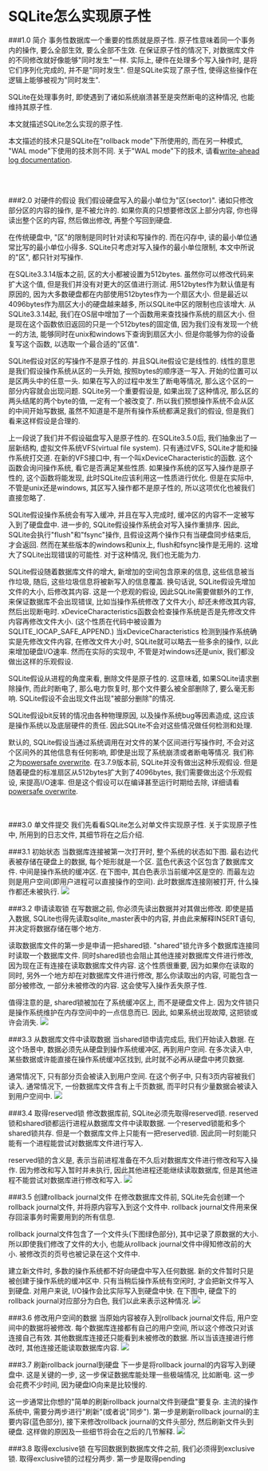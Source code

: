 <h1>SQLite怎么实现原子性</h1>
###1.0 简介
事务性数据库一个重要的性质就是原子性. 原子性意味着同一个事务内的操作, 要么全部生效, 要么全部不生效. 在保证原子性的情况下, 对数据库文件的不同修改就好像能够"同时发生"一样. 实际上, 硬件在处理多个写入操作时, 是将它们序列化完成的, 并不是"同时发生". 但是SQLite实现了原子性, 使得这些操作在逻辑上能够被视为"同时发生".

SQLite在处理事务时, 即使遇到了诸如系统崩溃甚至是突然断电的这种情况, 也能维持其原子性. 

本文就描述SQLite怎么实现的原子性. 

本文描述的技术只是SQLite在"rollback mode"下所使用的, 而在另一种模式, "WAL mode"下使用的技术则不同. 关于"WAL mode"下的技术, 请看[write-ahead log documentation](http://www.sqlite.org/wal.html).

<br><br>

###2.0 对硬件的假设
我们假设硬盘写入的最小单位为"区(sector)". 诸如只修改部分区的内容的操作, 是不被允许的. 如果你真的只想要修改区上部分内容, 你也得读出整个区的内容, 然后做出修改, 再整个写回到硬盘.

在传统硬盘中, "区"的限制是同时针对读和写操作的. 而在闪存中, 读的最小单位通常比写的最小单位小得多. SQLite只考虑对写入操作的最小单位限制, 本文中所说的"区", 都只针对写操作.

在SQLite3.3.14版本之前, 区的大小都被设置为512bytes. 虽然你可以修改代码来扩大这个值, 但是我们并没有对更大的区值进行测试. 用512bytes作为默认值是有原因的, 因为大多数硬盘都在内部使用512bytes作为一个扇区大小. 但是最近以4096bytes作为扇区大小的硬盘越来越多, 所以SQLite中区的限制也应该增大. 从SQLite3.3.14起, 我们在OS层中增加了一个函数用来查找操作系统的扇区大小. 但是现在这个函数依旧返回的只是一个512bytes的固定值, 因为我们没有发现一个统一的方法, 能够同时在unix和windows下查询到扇区大小. 但是你能够为你的设备复写这个函数, 以选取一个最合适的"区值".

SQLite假设对区的写操作不是原子性的. 并且SQLite假设它是线性的. 线性的意思是我们假设操作系统从区的一头开始, 按照bytes的顺序逐一写入. 开始的位置可以是区两头中的任意一头. 如果在写入的过程中发生了断电等情况, 那么这个区的一部分内容就会出现问题. SQLite另一个重要假设是, 如果出现了这种情况, 那么区的两头结尾的两个byte的值, 一定有一个被改变了. 所以我们预想操作系统不会从区的中间开始写数据, 虽然不知道是不是所有操作系统都满足我们的假设, 但是我们看来这样假设是合理的.

上一段说了我们并不假设磁盘写入是原子性的. 在SQLite3.5.0后, 我们抽象出了一层新结构, 虚拟文件系统VFS(virtual file system). 只有通过VFS, SQLite才能和操作系统打交道. 在新的VFS接口中, 有一个叫xDeviceCharacteristic的函数. 这个函数会询问操作系统, 看它是否满足某些性质. 如果操作系统的区写入操作是原子性的, 这个函数将能发现, 此时SQLite应该利用这一性质进行优化. 但是在实际中, 不管是unix还是windows, 其区写入操作都不是原子性的, 所以这项优化也被我们直接忽略了. 

SQLite假设操作系统会有写入缓冲, 并且在写入完成时, 缓冲区的内容不一定被写入到了硬盘盘中. 进一步的, SQLite假设操作系统会对写入操作重排序. 因此, SQLite会执行"flush"和"fsync"操作, 且假设这两个操作只有当硬盘同步结束后, 才会返回. 然而在某些版本的windows和unix上, flush和fsync操作是无用的. 这增大了SQLite出现错误的可能性. 对于这种情况, 我们也无能为力. 

SQLite假设随着数据库文件的增大, 新增加的空间包含原来的信息, 这些信息被当作垃圾, 随后, 这些垃圾信息将被新写入的信息覆盖. 换句话说, SQLite假设先增加文件的大小, 后修改其内容. 这是一个悲观的假设, 因此SQLite需要做额外的工作, 来保证数据库不会出现错误, 比如当操作系统修改了文件大小, 却还未修改其内容, 然后出现断电时. xDeviceCharacteristics函数会检查操作系统是否是先修改文件内容再修改文件大小. (这个性质在代码中被设置为SQLITE_IOCAP_SAFE_APPEND.) 当xDeviceCharacteristics 检测到操作系统确实是先修改文件内容, 在修改文件大小时, SQLite就可以略去一些多余的操作, 以此来增加硬盘I/O速率. 然而在实际的实现中, 不管是对windows还是unix, 我们都没做出这样的乐观假设.

SQLite假设从进程的角度来看, 删除文件是原子性的. 这意味着, 如果SQLite请求删除操作, 而此时断电了, 那么电力恢复时, 那个文件要么被全部删除了, 要么毫无影响. SQLite假设不会出现文件出现"被部分删除"的情况. 

SQLite假设bit反转的情况由各种物理原因, 以及操作系统bug等因素造成, 这应该是操作系统以及底层硬件的责任. 因此SQLite不会对这些情况做任何检测和处理.

默认的, SQLite假设当通过系统调用在对文件的某个区间进行写操作时, 不会对这个区间外的其他信息有任何影响, 即使是出现了系统崩溃或者断电等情况. 我们称之为[powersafe overwrite](http://www.sqlite.org/psow.html). 在3.7.9版本前, SQLite并没有做出这种乐观假设. 但是随着硬盘的标准扇区从512bytes扩大到了4096bytes, 我们需要做出这个乐观假设, 来提高I/O速率. 但是这个假设可以在编译甚至运行时期给去除, 详细请看[powersafe overwrite](http://www.sqlite.org/psow.html).

<br><br>
###3.0 单文件提交
我们先看看SQLite怎么对单文件实现原子性. 关于实现原子性中, 所用到的日志文件, 其细节将在之后介绍.

###3.1 初始状态
当数据库连接被第一次打开时, 整个系统的状态如下图. 最右边代表被存储在硬盘上的数据, 每个矩形就是一个区. 蓝色代表这个区包含了数据库文件. 中间是操作系统的缓冲区. 在下图中, 其白色表示当前缓冲区是空的. 而最左边则是用户空间(即用户进程可以直接操作的空间). 此时数据库连接刚被打开, 什么操作都还未被执行.
![](http://www.sqlite.org/images/ac/commit-0.gif)

###3.2 申请读取锁
在写数据之前, 你必须先读出数据并对其做出修改. 即使是插入数据, SQLite也得先读取sqlite_master表中的内容, 并由此来解释INSERT语句, 并决定将数据存储在哪个地方.

读取数据库文件的第一步是申请一把shared锁. "shared"锁允许多个数据库连接同时读取一个数据库文件. 同时shared锁也会阻止其他连接对数据库文件进行修改, 因为现在正有连接在读取数据库文件内容. 这个性质很重要, 因为如果你在读取的同时, 另外一个地方却在对数据库文件进行修改, 那么你读取出的内容, 可能包含一部分被修改, 一部分未被修改的内容. 这会使写入操作丢失原子性.

值得注意的是, shared锁被加在了系统缓冲区上, 而不是硬盘文件上. 因为文件锁只是操作系统维护在内存空间中的一点信息而已. 因此, 如果系统出现故障, 这把锁或许会消失. 
![](http://www.sqlite.org/images/ac/commit-1.gif)

###3.3 从数据库文件中读取数据
当shared锁申请完成后, 我们开始读入数据. 在这个场景中, 数据必须先从硬盘到操作系统缓冲区, 再到用户空间. 在多次读入中, 某些数据或许能直接在操作系统缓冲区找到, 此时就不必再从硬盘中拷贝数据.

通常情况下, 只有部分页会被读入到用户空间. 在这个例子中, 只有3页内容被我们读入. 通常情况下, 一份数据库文件含有上千页数据, 而平时只有少量数据会被读入到用户空间中.
![](http://www.sqlite.org/images/ac/commit-2.gif)

###3.4 取得reserved锁
修改数据库前, SQLite必须先取得reserved锁. reserved锁和shared锁都运行进程从数据库文件中读取数据. 一个reserved锁能和多个shared锁共存. 但是一个数据库文件上只能有一把reserved锁. 因此同一时刻能只能有一个进程能尝试对数据库文件进行写入.

reserved锁的含义是, 表示当前进程准备在不久后对数据库文件进行修改和写入操作. 因为修改和写入暂时并未执行, 因此其他进程还能继续读取数据库, 但是其他进程不能尝试对数据库进行修改和写入.
![](http://www.sqlite.org/images/ac/commit-3.gif)

###3.5 创建rollback journal文件
在修改数据库文件前, SQLite先会创建一个rollback journal文件, 并将原内容写入到这个文件中. rollback journal文件用来保存回滚事务时需要用到的所有信息. 

rollback journal文件包含了一个文件头(下图绿色部分), 其中记录了原数据的大小. 所以即使我们修改了文件的大小, 也能从rollback journal文件中得知修改前的大小. 被修改页的页号也被记录在这个文件中. 

建立新文件时, 多数的操作系统都不好向硬盘中写入任何数据. 新的文件暂时只是被创建于操作系统的缓冲区中. 只有当稍后操作系统有空闲时, 才会把新文件写入到硬盘. 对用户来说, I/O操作会比实际写入到硬盘中快. 在下图中, 硬盘下的rollback journal对应部分为白色, 我们以此来表示这种情况.
![](http://www.sqlite.org/images/ac/commit-4.gif)

###3.6 修改用户空间的数据
当原始内容被存入到rollback journal文件后, 用户空间中的数据将被修改. 每个数据库连接都有自己的用户空间, 所以这个修改只对该连接自己有效. 其他数据库连接还只能看到未被修改的数据. 所以当该连接进行修改时, 其他连接还能读取数据库内容. 
![](http://www.sqlite.org/images/ac/commit-5.gif)

###3.7 刷新rollback journal到硬盘
下一步是将rollback journal的内容写入到硬盘中. 这是关键的一步, 这一步保证数据库能处理一些极端情况, 比如断电. 这一步会花费不少时间, 因为硬盘IO向来是比较慢的.

这一步通常比你想的"简单的刷新rollback journal文件到硬盘"要复杂. 主流的操作系统中, 需要分两步进行"刷新"(或者说"同步"). 第一步是刷新rollback journal的主要内容(蓝色部分), 接下来修改rollback journal的文件头部分, 然后刷新文件头到硬盘. 这样做的原因及一些细节将会在之后的几节解释.
![](http://www.sqlite.org/images/ac/commit-6.gif)

###3.8 取得exclusive锁
在写回数据到数据库文件之前, 我们必须得到exclusive锁. 取得exclusive锁的过程分两步. 第一步是取得pending